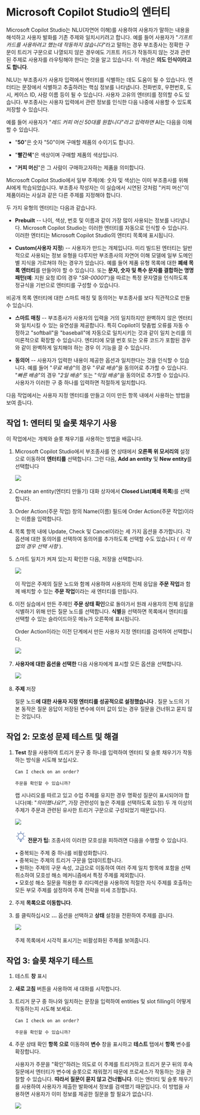 # Microsoft Copilot Studio의 엔터티

Microsoft Copilot Studio는 NLU(자연어 이해)를 사용하여 사용자가 말하는
내용을 해석하고 사용자 발화를 기존 주제와 일치시키려고 합니다. 예를 들어
사용자가 \"*기프트 카드를 사용하려고 했는데 작동하지 않습니다*\"라고
말하는 경우 부조종사는 정확한 구문이 트리거 구문으로 나열되지 않은
경우에도 기프트 카드가 작동하지 않는 것과 관련된 주제로 사용자를
라우팅해야 한다는 것을 알고 있습니다. 이 개념은 **의도 인식이라고도
합니다**.

NLU는 부조종사가 사용자 입력에서 엔터티를 식별하는 데도 도움이 될 수
있습니다. 엔터티는 문장에서 식별하고 추출하려는 핵심 정보를 나타냅니다.
전화번호, 우편번호, 도시, 케이스 ID, 사람 이름 등이 될 수 있습니다.
사용자 고유의 엔터티를 정의할 수도 있습니다. 부조종사는 사용자 입력에서
관련 정보를 인식한 다음 나중에 사용할 수 있도록 저장할 수 있습니다.

예를 들어 사용자가 \"*레드 커피 머신 50대를 원합니다\"라고 입력하면*
AI는 다음을 이해할 수 있습니다.

-   \"**50**\"은 숫자 \"50\"이며 구매할 제품의 수이기도 합니다.

-   \"**빨간색**\"은 색상이며 구매할 제품의 색상입니다.

-   \"**커피 머신**\"은 그 사람이 구매하고자하는 제품을 의미합니다.

Microsoft Copilot Studio에서 일부 주제(예: 숫자 및 색상)는 이미
부조종사를 위해 AI에게 학습되었습니다. 부조종사 작성자는 이 실습에서
시연된 것처럼 \"커피 머신\"이 제품이라는 사실과 같은 다른 주제를
지정해야 합니다.

두 가지 유형의 엔터티는 다음과 같습니다.

-   **Prebuilt** -- 나이, 색상, 번호 및 이름과 같이 가장 많이 사용되는
    정보를 나타냅니다. Microsoft Copilot Studio는 이러한 엔터티를
    자동으로 인식할 수 있습니다. 이러한 엔터티는 Microsoft Copilot
    Studio의 엔터티 목록에 표시됩니다.

-   **Custom(사용자 지정**) -- 사용자가 만드는 개체입니다. 미리 빌드된
    엔터티는 일반적으로 사용되는 정보 유형을 다루지만 부조종사의 자연어
    이해 모델에 일부 도메인별 지식을 가르쳐야 하는 경우가 있습니다. 예를
    들어 제품 유형 목록에 대한 **폐쇄 목록 엔터티**를 만들어야 할 수
    있습니다. 또는 **문자, 숫자 및 특수 문자를 결합하는 명명 패턴(예**:
    지원 요청 ID의 경우 \"*SR-00001*\")을 따르는 특정 문자열을
    인식하도록 정규식을 기반으로 엔터티를 구성할 수 있습니다.

비공개 목록 엔터티에 대한 스마트 매칭 및 동의어는 부조종사를 보다
직관적으로 만들 수 있습니다.

-   **스마트 매칭** -- 부조종사가 사용자의 입력을 거의 일치하지만
    완벽하지 않은 엔터티와 일치시킬 수 있는 유연성을 제공합니다. 특히
    Copilot이 맞춤법 오류를 자동 수정하고 \"softball\"을 \"baseball\"에
    자동으로 일치시키는 것과 같이 일치 논리를 의미론적으로 확장할 수
    있습니다. 엔티티에 모델 번호 또는 오류 코드가 포함된 경우와 같이
    완벽하게 일치해야 하는 경우 이 기능을 끌 수 있습니다.

-   **동의어** -- 사용자가 입력한 내용이 제공한 옵션과 일치한다는 것을
    인식할 수 있습니다. 예를 들어 \"*무료 배송*\"의 경우 \"*무료
    배송*\"을 동의어로 추가할 수 있습니다. \"*빠른 배송*\"의 경우 \"*2일
    배송*\" 또는 \"*익일 배송*\"을 동의어로 추가할 수 있습니다. 사용자가
    이러한 구 중 하나를 입력하면 적절하게 일치합니다.

다음 작업에서는 사용자 지정 엔터티를 만들고 이미 만든 항목 내에서
사용하는 방법을 보여 줍니다.

## 작업 1: 엔터티 및 슬롯 채우기 사용

이 작업에서는 개체와 슬롯 채우기를 사용하는 방법을 배웁니다.

1.  Microsoft Copilot Studio에서 부조종사를 연 상태에서 **오른쪽 위
    모서리의** 설정으로 이동하여 **엔터티를** 선택합니다. 그런 다음,
    **Add an entity** 및 **New entity**를 선택합니다
    
    <img src="./images/image3.png">

3.  Create an entity(엔터티 만들기) 대화 상자에서 **Closed List(폐쇄
    목록**)를 선택합니다.

4.  Order Action(주문 작업) 창의 Name(이름) 필드에 Order Action(주문
    작업)이라는 이름을 입력합니다.

5.  목록 항목 내에 Update, Check 및  Cancel이라는 세 가지 옵션을 추가합니다. 각 옵션에 대한
    동의어를 선택하여 동의어를 추가하도록 선택할 수도 있습니다 ( *이 작업의 경우 선택 사항* ).

6.  스마트 일치가 켜져 있는지 확인한 다음, 저장을 선택합니다.
   
    <img src="./images/image4.png">

    이 작업은 주제의 질문 노드와 함께 사용하여 사용자의 전체 응답을 **주문 작업**과 함께 배치할 수 있는 **주문 작업**이라는 새 엔터티를 만듭니다.

6.  이전 실습에서 만든 주제인 **주문 상태 확인**으로 돌아가서 원래
    사용자의 전체 응답을 식별하기 위해 만든 질문 노드를 선택합니다.
    **식별**을 선택하면 목록에서 엔티티를 선택할 수 있는 슬라이드아웃
    메뉴가 오른쪽에 표시됩니다.
    
    Order Action이라는 이전 단계에서 만든 사용자 지정 엔터티를 검색하여
    선택합니다.
    
    <img src="./images/image5.png">

7.  **사용자에 대한 옵션을 선택한** 다음 사용자에게 표시할 모든 옵션을 선택합니다.
    
    <img src="./images/image6.png">

8.  **주제** 저장

    질문 노드**에 대한 사용자 지정 엔터티를 성공적으로 설정했습니다** . 질문
    노드의 기본 동작은 질문 응답이 저장된 변수에 이미 값이 있는 경우 질문을
    건너뛰고 묻지 않는 것입니다.

## 작업 2: 모호성 문제 테스트 및 해결

1.  **Test** 창을 사용하여 트리거 문구 중 하나를 입력하여 엔터티 및 슬롯
    채우기가 작동하는 방식을 시도해 보십시오.

    ```
    Can I check on an order?
    ```
    
    ```
    주문을 확인할 수 있습니까?
    ```

    랩 시나리오를 따르고 있고 수업 주제를 유지한 경우 명확성 질문이
    표시되어야 합니다(예: \"*의미했나요?*\", 가장 관련성이 높은 주제를
    선택하도록 요청) 두 개 이상의 주제가 주문과 관련된 유사한 트리거
    구문으로 구성되었기 때문입니다.
    
    <img src="./images/image9.png">
    
    <img src="https://github.com/FDX-edu/240819_CopilotEdu_test/raw/main/Lab%2001/media/image4.svg" width="30"> **전문가 팁:** 조종사의 이러한 모호성을 피하려면 다음을 수행할 수 있습니다.
    
    • 중복되는 주제 중 하나를 비활성화합니다.    
    • 중복되는 주제의 트리거 구문을 업데이트합니다.    
    • 원하는 주제의 구문 속성, 고급으로 이동하여 여러 주제 일치 항목에 포함을 선택 취소하여 모호성 해소 메커니즘에서 특정 주제를 제외합니다.    
    • 모호성 해소 질문을 적용한 후 리디렉션을 사용하여 적절한 자식 주제를 호출하는 모든 부모 주제를 설정하여 주제 전략을 미세 조정합니다.

3.  주제 **목록으로 이동합니다**.

4.  를 클릭하십시오 **\...** 옵션을 선택하고 **상태** 설정을 전환하여
    주제를 끕니다.

    <img src="./images/image12.png">

    주제 목록에서 시각적 표시기는 비활성화된 주제를 보여줍니다.

## 작업 3: 슬롯 채우기 테스트

1.  테스트 **창** 표시

2.  **새로 고침** 버튼을 사용하여 새 대화를 시작합니다.

3.  트리거 문구 중 하나와 일치하는 문장을 입력하여 entities 및 slot
    filling이 어떻게 작동하는지 시도해 보세요.

    ```
    Can I check on an order?
    ```

    ```
    주문을 확인할 수 있습니까?                             
    ```

4.  주문 상태 확인 **항목 으로** 이동하여 **변수** 창을 표시하고
    **테스트** 탭에서 **항목** 변수를 확장합니다.

    사용자가 주문을 \"확인\"하려는 의도로 이 주제를 트리거하고 트리거 문구
    뒤의 후속 질문에서 엔터티가 변수에 슬롯으로 채워졌기 때문에 프로세스가
    작동하는 것을 관찰할 수 있습니다. **따라서 질문이 묻지 않고
    건너뜁니다**. 이는 엔터티 및 슬롯 채우기를 사용하여 사용자가 제출한
    발화에서 정보를 검색했기 때문입니다. 이 방법을 사용하면 사용자가 이미
    정보를 제공한 질문을 할 필요가 없습니다.

    <img src="./images/image13.png">

    

